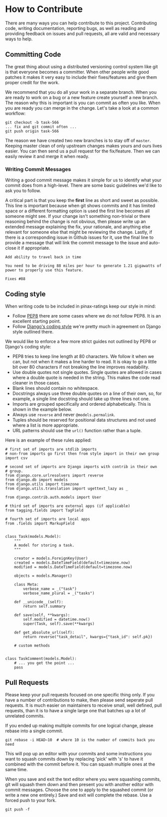 # How to Contribute

There are many ways you can help contribute to this project. Contributing
code, writing documentation, reporting bugs, as well as reading and providing
feedback on issues and pull requests, all are valid and necessary ways to
help.

## Committing Code

The great thing about using a distributed versioning control system like git
is that everyone becomes a committer. When other people write good patches
it makes it very easy to include their fixes/features and give them proper
credit for the work.

We recommend that you do all your work in a separate branch. When you
are ready to work on a bug or a new feature create yourself a new branch. The
reason why this is important is you can commit as often you like. When you are
ready you can merge in the change. Let's take a look at a common workflow:

    git checkout -b task-566
    ... fix and git commit often ...
    git push origin task-566

The reason we have created two new branches is to stay off of `master`.
Keeping master clean of only upstream changes makes yours and ours lives
easier. You can then send us a pull request for the fix/feature. Then we can
easily review it and merge it when ready.


### Writing Commit Messages

Writing a good commit message makes it simple for us to identify what your
commit does from a high-level. There are some basic guidelines we'd like to
ask you to follow.

A critical part is that you keep the **first** line as short and sweet
as possible. This line is important because when git shows commits and it has
limited space or a different formatting option is used the first line becomes
all someone might see. If your change isn't something non-trivial or there
reasoning behind the change is not obvious, then please write up an extended
message explaining the fix, your rationale, and anything else relevant for
someone else that might be reviewing the change. Lastly, if there is a
corresponding issue in Github issues for it, use the final line to provide
a message that will link the commit message to the issue and auto-close it
if appropriate.

    Add ability to travel back in time
    
    You need to be driving 88 miles per hour to generate 1.21 gigawatts of
    power to properly use this feature.
    
    Fixes #88


## Coding style

When writing code to be included in pinax-ratings keep our style in mind:

* Follow [PEP8](http://www.python.org/dev/peps/pep-0008/) there are some
  cases where we do not follow PEP8. It is an excellent starting point.
* Follow [Django's coding style](http://docs.djangoproject.com/en/dev/internals/contributing/#coding-style)
  we're pretty much in agreement on Django style outlined there.

We would like to enforce a few more strict guides not outlined by PEP8 or
Django's coding style:

* PEP8 tries to keep line length at 80 characters. We follow it when we can,
  but not when it makes a line harder to read. It is okay to go a little bit
  over 80 characters if not breaking the line improves readability.
* Use double quotes not single quotes. Single quotes are allowed in cases
  where a double quote is needed in the string. This makes the code read
  cleaner in those cases.
* Blank lines should contain no whitespace.
* Docstrings always use three double quotes on a line of their own, so, for
  example, a single line docstring should take up three lines not one.
* Imports are grouped specifically and ordered alphabetically. This is shown
  in the example below.
* Always use `reverse` and never `@models.permalink`.
* Tuples should be reserved for positional data structures and not used
  where a list is more appropriate.
* URL patterns should use the `url()` function rather than a tuple.

Here is an example of these rules applied:

    # first set of imports are stdlib imports
    # non-from imports go first then from style import in their own group
    import csv
    
    # second set of imports are Django imports with contrib in their own
    # group.
    from django.core.urlresolvers import reverse
    from django.db import models
    from django.utils import timezone
    from django.utils.translation import ugettext_lazy as _
    
    from django.contrib.auth.models import User
    
    # third set of imports are external apps (if applicable)
    from tagging.fields import TagField
    
    # fourth set of imports are local apps
    from .fields import MarkupField
    
    
    class Task(models.Model):
        """
        A model for storing a task.
        """
        
        creator = models.ForeignKey(User)
        created = models.DateTimeField(default=timezone.now)
        modified = models.DateTimeField(default=timezone.now)
        
        objects = models.Manager()
        
        class Meta:
            verbose_name = _("task")
            verbose_name_plural = _("tasks")
        
        def __unicode__(self):
            return self.summary
        
        def save(self, **kwargs):
            self.modified = datetime.now()
            super(Task, self).save(**kwargs)
        
        def get_absolute_url(self):
            return reverse("task_detail", kwargs={"task_id": self.pk})
        
        # custom methods
    
    
    class TaskComment(models.Model):
        # ... you get the point ...
        pass


## Pull Requests

Please keep your pull requests focused on one specific thing only. If you
have a number of contributions to make, then please send seperate pull
requests. It is much easier on maintainers to receive small, well defined,
pull requests, than it is to have a single large one that batches up a
lot of unrelated commits.

If you ended up making multiple commits for one logical change, please
rebase into a single commit.

    git rebase -i HEAD~10  # where 10 is the number of commits back you need

This will pop up an editor with your commits and some instructions you want
to squash commits down by replacing 'pick' with 's' to have it combined with
the commit before it. You can squash multiple ones at the same time.

When you save and exit the text editor where you were squashing commits, git
will squash them down and then present you with another editor with commit
messages. Choose the one to apply to the squashed commit (or write a new
one entirely.) Save and exit will complete the rebase. Use a forced push to
your fork.

    git push -f
